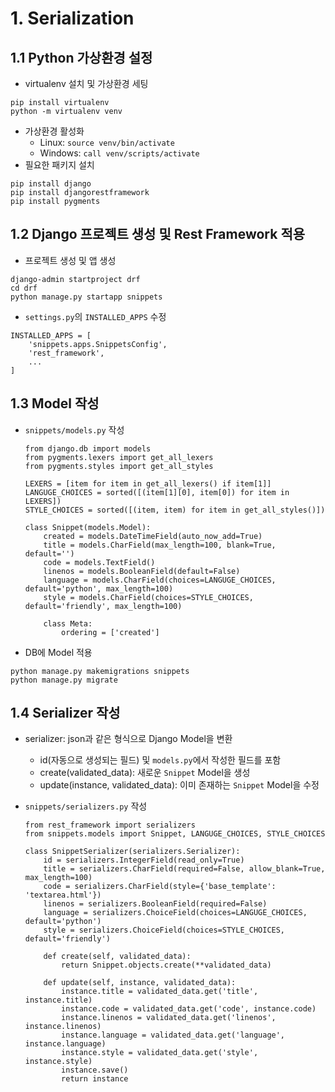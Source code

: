 # 1. Serialization
## 1.1 Python 가상환경 설정
- virtualenv 설치 및 가상환경 세팅
```
pip install virtualenv
python -m virtualenv venv
```
- 가상환경 활성화
  - Linux: ```source venv/bin/activate```
  - Windows: ```call venv/scripts/activate```
- 필요한 패키지 설치
```
pip install django
pip install djangorestframework
pip install pygments
```

## 1.2 Django 프로젝트 생성 및 Rest Framework 적용
- 프로젝트 생성 및 앱 생성
```
django-admin startproject drf
cd drf
python manage.py startapp snippets
```
- ```settings.py```의 ```INSTALLED_APPS``` 수정
```
INSTALLED_APPS = [
    'snippets.apps.SnippetsConfig',
    'rest_framework',
    ...
]
```

## 1.3 Model 작성
- ```snippets/models.py``` 작성
    
      from django.db import models
      from pygments.lexers import get_all_lexers
      from pygments.styles import get_all_styles

      LEXERS = [item for item in get_all_lexers() if item[1]]
      LANGUGE_CHOICES = sorted([(item[1][0], item[0]) for item in LEXERS])
      STYLE_CHOICES = sorted([(item, item) for item in get_all_styles()])

      class Snippet(models.Model):
          created = models.DateTimeField(auto_now_add=True)
          title = models.CharField(max_length=100, blank=True, default='')
          code = models.TextField()
          linenos = models.BooleanField(default=False)
          language = models.CharField(choices=LANGUGE_CHOICES, default='python', max_length=100)
          style = models.CharField(choices=STYLE_CHOICES, default='friendly', max_length=100)

          class Meta:
              ordering = ['created']
- DB에 Model 적용
```
python manage.py makemigrations snippets
python manage.py migrate
```

## 1.4 Serializer 작성
- serializer: json과 같은 형식으로 Django Model을 변환
  - id(자동으로 생성되는 필드) 및 ```models.py```에서 작성한 필드를 포함
  - create(validated_data): 새로운 ```Snippet``` Model을 생성
  - update(instance, validated_data): 이미 존재하는 ```Snippet``` Model을 수정
- ```snippets/serializers.py``` 작성

      from rest_framework import serializers
      from snippets.models import Snippet, LANGUGE_CHOICES, STYLE_CHOICES

      class SnippetSerializer(serializers.Serializer):
          id = serializers.IntegerField(read_only=True)
          title = serializers.CharField(required=False, allow_blank=True, max_length=100)
          code = serializers.CharField(style={'base_template': 'textarea.html'})
          linenos = serializers.BooleanField(required=False)
          language = serializers.ChoiceField(choices=LANGUGE_CHOICES, default='python')
          style = serializers.ChoiceField(choices=STYLE_CHOICES, default='friendly')

          def create(self, validated_data):
              return Snippet.objects.create(**validated_data)

          def update(self, instance, validated_data):
              instance.title = validated_data.get('title', instance.title)
              instance.code = validated_data.get('code', instance.code)
              instance.linenos = validated_data.get('linenos', instance.linenos)
              instance.language = validated_data.get('language', instance.language)
              instance.style = validated_data.get('style', instance.style)
              instance.save()
              return instance
